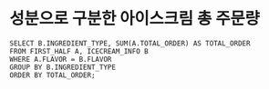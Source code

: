 # 성분으로 구분한 아이스크림 총 주문량

```mysql
SELECT B.INGREDIENT_TYPE, SUM(A.TOTAL_ORDER) AS TOTAL_ORDER
FROM FIRST_HALF A, ICECREAM_INFO B
WHERE A.FLAVOR = B.FLAVOR
GROUP BY B.INGREDIENT_TYPE
ORDER BY TOTAL_ORDER;
```

